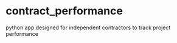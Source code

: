 # contract_performance
python app designed for independent contractors to track project performance
